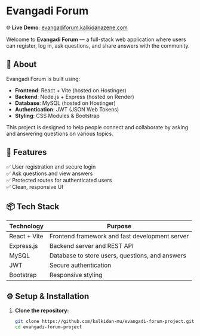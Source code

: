 # Evangadi Forum

🌐 **Live Demo**: [evangadiforum.kalkidanazene.com](https://evangadiforum.kalkidanazene.com)

Welcome to **Evangadi Forum** — a full-stack web application where users can register, log in, ask questions, and share answers with the community.

## 📌 About

Evangadi Forum is built using:

- **Frontend**: React + Vite (hosted on Hostinger)
- **Backend**: Node.js + Express (hosted on Render)
- **Database**: MySQL (hosted on Hostinger)
- **Authentication**: JWT (JSON Web Tokens)
- **Styling**: CSS Modules & Bootstrap

This project is designed to help people connect and collaborate by asking and answering questions on various topics.

## 🚀 Features

✅ User registration and secure login  
✅ Ask questions and view answers  
✅ Protected routes for authenticated users  
✅ Clean, responsive UI

## 📦 Tech Stack

| Technology | Purpose |
|------------|---------|
| React + Vite | Frontend framework and fast development server |
| Express.js | Backend server and REST API |
| MySQL | Database to store users, questions, and answers |
| JWT | Secure authentication |
| Bootstrap | Responsive styling |

## ⚙️ Setup & Installation

1. **Clone the repository:**

   ```bash
   git clone https://github.com/kalkidan-mu/evangadi-forum-project.git
   cd evangadi-forum-project
